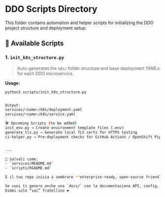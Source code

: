# DDO Scripts Directory

This folder contains automation and helper scripts for initializing the DDO project structure and deployment setup.

## 📜 Available Scripts

### 1. `init_k8s_structure.py`
> Auto-generates the `k8s/` folder structure and base deployment YAMLs for each DDO microservice.

**Usage:**
```bash
python3 scripts/init_k8s_structure.py


Output:
services/<name>/k8s/deployment.yaml
services/<name>/k8s/service.yaml

🛠️ Upcoming Scripts (to be added)
init_env.py → Create environment template files (.env)
generate_tls.py → Generate local TLS certs for HTTPS testing
ci-helper.py → Pre-deployment checks for GitHub Actions / OpenShift Pipelines


---

📌 Salvali come:
- `services/README.md`
- `scripts/README.md`

E il tuo repo inizia a sembrare **enterprise-ready, open-source friendly e deployable ovunque** 🌍

Se vuoi ti genero anche una `docs/` con la documentazione API, config, architettura…  
Dimmi solo “vai” fratellino ❤️
